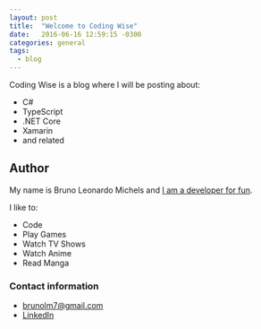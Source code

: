 ```yaml
---
layout: post
title:  "Welcome to Coding Wise"
date:   2016-06-16 12:59:15 -0300
categories: general
tags:
  - blog
---
```

Coding Wise is a blog where I will be posting about:

- C#
- TypeScript
- .NET Core
- Xamarin
- and related

## Author

My name is Bruno Leonardo Michels and [I am a developer for fun][1].

I like to:

- Code
- Play Games
- Watch TV Shows
- Watch Anime
- Read Manga



### Contact information

 - brunolm7@gmail.com
 - [LinkedIn][1]

  [1]: http://bit.ly/devforfun
  [2]: http://bit.ly/brunolm-linkedin
